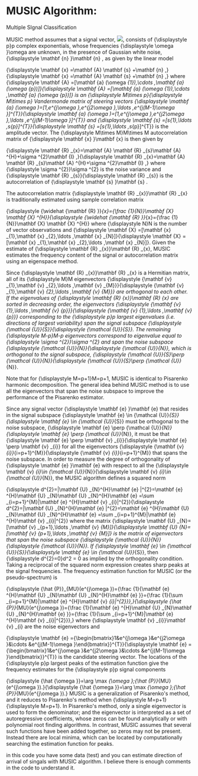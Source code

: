 # MUSIC Algorithm:

<div class="text-gray-dark mb-2">

Multiple SIgnal Classification

MUSIC method assumes that a signal vector, <img src="https://render.githubusercontent.com/render/math?math=x">, consists of {\displaystyle p}p complex exponentials, whose frequencies {\displaystyle \omega }\omega  are unknown, in the presence of Gaussian white noise, {\displaystyle \mathbf {n} }\mathbf {n} , as given by the linear model

{\displaystyle \mathbf {x} =\mathbf {A} \mathbf {s} +\mathbf {n} ,}{\displaystyle \mathbf {x} =\mathbf {A} \mathbf {s} +\mathbf {n} ,}
where {\displaystyle \mathbf {A} =[\mathbf {a} (\omega _{1}),\cdots ,\mathbf {a} (\omega _{p})]}{\displaystyle \mathbf {A} =[\mathbf {a} (\omega _{1}),\cdots ,\mathbf {a} (\omega _{p})]} is an {\displaystyle M\times p}{\displaystyle M\times p} Vandermonde matrix of steering vectors {\displaystyle \mathbf {a} (\omega )=[1,e^{j\omega },e^{j2\omega },\ldots ,e^{j(M-1)\omega }]^{T}}{\displaystyle \mathbf {a} (\omega )=[1,e^{j\omega },e^{j2\omega },\ldots ,e^{j(M-1)\omega }]^{T}} and {\displaystyle \mathbf {s} =[s_{1},\ldots ,s_{p}]^{T}}{\displaystyle \mathbf {s} =[s_{1},\ldots ,s_{p}]^{T}} is the amplitude vector. The {\displaystyle M\times M}M\times M autocorrelation matrix of {\displaystyle \mathbf {x} }\mathbf {x}  is then given by

{\displaystyle \mathbf {R} _{x}=\mathbf {A} \mathbf {R} _{s}\mathbf {A} ^{H}+\sigma ^{2}\mathbf {I} ,}{\displaystyle \mathbf {R} _{x}=\mathbf {A} \mathbf {R} _{s}\mathbf {A} ^{H}+\sigma ^{2}\mathbf {I} ,}
where {\displaystyle \sigma ^{2}}\sigma ^{2} is the noise variance and {\displaystyle \mathbf {R} _{s}}{\displaystyle \mathbf {R} _{s}} is the autocorrelation of {\displaystyle \mathbf {s} }\mathbf {s} .

The autocorrelation matrix {\displaystyle \mathbf {R} _{x}}\mathbf {R} _{x} is traditionally estimated using sample correlation matrix

{\displaystyle {\widehat {\mathbf {R} }}_{x}={\frac {1}{N}}\mathbf {X} \mathbf {X} ^{H}}{\displaystyle {\widehat {\mathbf {R} }}_{x}={\frac {1}{N}}\mathbf {X} \mathbf {X} ^{H}}
where {\displaystyle N}N is the number of vector observations and {\displaystyle \mathbf {X} =[\mathbf {x} _{1},\mathbf {x} _{2},\ldots ,\mathbf {x} _{N}]}{\displaystyle \mathbf {X} =[\mathbf {x} _{1},\mathbf {x} _{2},\ldots ,\mathbf {x} _{N}]}. Given the estimate of {\displaystyle \mathbf {R} _{x}}\mathbf {R} _{x}, MUSIC estimates the frequency content of the signal or autocorrelation matrix using an eigenspace method.

Since {\displaystyle \mathbf {R} _{x}}\mathbf {R} _{x} is a Hermitian matrix, all of its {\displaystyle M}M eigenvectors {\displaystyle \{\mathbf {v} _{1},\mathbf {v} _{2},\ldots ,\mathbf {v} _{M}\}}{\displaystyle \{\mathbf {v} _{1},\mathbf {v} _{2},\ldots ,\mathbf {v} _{M}\}} are orthogonal to each other. If the eigenvalues of {\displaystyle \mathbf {R} _{x}}\mathbf {R} _{x} are sorted in decreasing order, the eigenvectors {\displaystyle \{\mathbf {v} _{1},\ldots ,\mathbf {v} _{p}\}}{\displaystyle \{\mathbf {v} _{1},\ldots ,\mathbf {v} _{p}\}} corresponding to the {\displaystyle p}p largest eigenvalues (i.e. directions of largest variability) span the signal subspace {\displaystyle {\mathcal {U}}_{S}}{\displaystyle {\mathcal {U}}_{S}}. The remaining {\displaystyle M-p}M-p eigenvectors correspond to eigenvalue equal to {\displaystyle \sigma ^{2}}\sigma ^{2} and span the noise subspace {\displaystyle {\mathcal {U}}_{N}}{\displaystyle {\mathcal {U}}_{N}}, which is orthogonal to the signal subspace, {\displaystyle {\mathcal {U}}_{S}\perp {\mathcal {U}}_{N}}{\displaystyle {\mathcal {U}}_{S}\perp {\mathcal {U}}_{N}}.

Note that for {\displaystyle M=p+1}M=p+1, MUSIC is identical to Pisarenko harmonic decomposition. The general idea behind MUSIC method is to use all the eigenvectors that span the noise subspace to improve the performance of the Pisarenko estimator.

Since any signal vector {\displaystyle \mathbf {e} }\mathbf {e}  that resides in the signal subspace {\displaystyle \mathbf {e} \in {\mathcal {U}}_{S}}{\displaystyle \mathbf {e} \in {\mathcal {U}}_{S}} must be orthogonal to the noise subspace, {\displaystyle \mathbf {e} \perp {\mathcal {U}}_{N}}{\displaystyle \mathbf {e} \perp {\mathcal {U}}_{N}}, it must be that {\displaystyle \mathbf {e} \perp \mathbf {v} _{i}}{\displaystyle \mathbf {e} \perp \mathbf {v} _{i}} for all the eigenvectors {\displaystyle \{\mathbf {v} _{i}\}_{i=p+1}^{M}}{\displaystyle \{\mathbf {v} _{i}\}_{i=p+1}^{M}} that spans the noise subspace. In order to measure the degree of orthogonality of {\displaystyle \mathbf {e} }\mathbf {e}  with respect to all the {\displaystyle \mathbf {v} _{i}\in {\mathcal {U}}_{N}}{\displaystyle \mathbf {v} _{i}\in {\mathcal {U}}_{N}}, the MUSIC algorithm defines a squared norm

{\displaystyle d^{2}=\|\mathbf {U} _{N}^{H}\mathbf {e} \|^{2}=\mathbf {e} ^{H}\mathbf {U} _{N}\mathbf {U} _{N}^{H}\mathbf {e} =\sum _{i=p+1}^{M}|\mathbf {e} ^{H}\mathbf {v} _{i}|^{2}}{\displaystyle d^{2}=\|\mathbf {U} _{N}^{H}\mathbf {e} \|^{2}=\mathbf {e} ^{H}\mathbf {U} _{N}\mathbf {U} _{N}^{H}\mathbf {e} =\sum _{i=p+1}^{M}|\mathbf {e} ^{H}\mathbf {v} _{i}|^{2}}
where the matrix {\displaystyle \mathbf {U} _{N}=[\mathbf {v} _{p+1},\ldots ,\mathbf {v} _{M}]}{\displaystyle \mathbf {U} _{N}=[\mathbf {v} _{p+1},\ldots ,\mathbf {v} _{M}]} is the matrix of eigenvectors that span the noise subspace {\displaystyle {\mathcal {U}}_{N}}{\displaystyle {\mathcal {U}}_{N}}. If {\displaystyle \mathbf {e} \in {\mathcal {U}}_{S}}{\displaystyle \mathbf {e} \in {\mathcal {U}}_{S}}, then {\displaystyle d^{2}=0}d^2 = 0 as implied by the orthogonality condition. Taking a reciprocal of the squared norm expression creates sharp peaks at the signal frequencies. The frequency estimation function for MUSIC (or the pseudo-spectrum) is

{\displaystyle {\hat {P}}_{MU}(e^{j\omega })={\frac {1}{\mathbf {e} ^{H}\mathbf {U} _{N}\mathbf {U} _{N}^{H}\mathbf {e} }}={\frac {1}{\sum _{i=p+1}^{M}|\mathbf {e} ^{H}\mathbf {v} _{i}|^{2}}},}{\displaystyle {\hat {P}}_{MU}(e^{j\omega })={\frac {1}{\mathbf {e} ^{H}\mathbf {U} _{N}\mathbf {U} _{N}^{H}\mathbf {e} }}={\frac {1}{\sum _{i=p+1}^{M}|\mathbf {e} ^{H}\mathbf {v} _{i}|^{2}}},}
where {\displaystyle \mathbf {v} _{i}}\mathbf {v} _{i} are the noise eigenvectors and

{\displaystyle \mathbf {e} ={\begin{bmatrix}1&e^{j\omega }&e^{j2\omega }&\cdots &e^{j(M-1)\omega }\end{bmatrix}}^{T}}{\displaystyle \mathbf {e} ={\begin{bmatrix}1&e^{j\omega }&e^{j2\omega }&\cdots &e^{j(M-1)\omega }\end{bmatrix}}^{T}}
is the candidate steering vector. The locations of the {\displaystyle p}p largest peaks of the estimation function give the frequency estimates for the {\displaystyle p}p signal components

{\displaystyle {\hat {\omega }}=\arg \max _{\omega }\;{\hat {P}}_{MU}(e^{j\omega }).}{\displaystyle {\hat {\omega }}=\arg \max _{\omega }\;{\hat {P}}_{MU}(e^{j\omega }).}
MUSIC is a generalization of Pisarenko's method, and it reduces to Pisarenko's method when {\displaystyle M=p+1}{\displaystyle M=p+1}. In Pisarenko's method, only a single eigenvector is used to form the denominator; and the eigenvector is interpreted as a set of autoregressive coefficients, whose zeros can be found analytically or with polynomial root finding algorithms. In contrast, MUSIC assumes that several such functions have been added together, so zeros may not be present. Instead there are local minima, which can be located by computationally searching the estimation function for peaks.
  
</div>

in this code you have some data (test) and you can estimate direction of arrival of singals with MUSIC algorithm.
I believe there is enough comments in the code to understand it.

